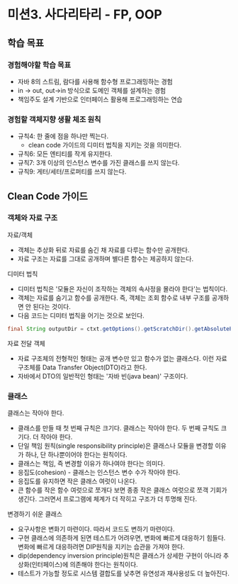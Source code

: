 # 미션3. 사다리타리 - FP, OOP

## 학습 목표

### 경험해야할 학습 목표

* 자바 8의 스트림, 람다를 사용해 함수형 프로그래밍하는 경험
* in -> out, out->in 방식으로 도메인 객체를 설계하는 경험
* 책임주도 설계 기반으로 인터페이스 활용해 프로그래밍하는 연습

### 경험할 객체지향 생활 체조 원칙

* 규칙4: 한 줄에 점을 하나만 찍는다.
  * clean code 가이드의 디미터 법칙을 지키는 것을 의미한다.
* 규칙6: 모든 엔티티를 작게 유지한다.
* 규칙7: 3개 이상의 인스턴스 변수를 가진 클래스를 쓰지 않는다.
* 규칙9: 게터/세터/프로퍼티를 쓰지 않는다.

## Clean Code 가이드

### 객체와 자료 구조

자료/객체

* 객체는 추상화 뒤로 자료를 숨긴 채 자료를 다루는 함수만 공개한다.
* 자료 구조는 자료를 그대로 공개하며 별다른 함수는 제공하지 않는다.

디미터 법칙

* 디미터 법칙은 '모듈은 자신이 조작하는 객체의 속사정을 몰라야 한다'는 법칙이다.
* 객체는 자료를 숨기고 함수를 공개한다. 즉, 객체는 조회 함수로 내부 구조를 공개하면 안 된다는 것이다.
* 다음 코드는 디미터 법칙을 어기는 것으로 보인다.

```java
final String outputDir = ctxt.getOptions().getScratchDir().getAbsolutePath();
```

자료 전달 객체

* 자료 구조체의 전형적인 형태는 공개 변수만 있고 함수가 없는 클래스다. 이런 자료 구조체를 Data Transfer Object(DTO)라고 한다.
* 자바에서 DTO의 일반적인 형태는 '자바 빈(java bean)' 구조이다.

### 클래스

클래스는 작아야 한다.

* 클래스를 만들 때 첫 번째 규칙은 크기다. 클래스는 작아야 한다. 두 번째 규칙도 크기다. 더 작아야 한다.
* 단일 책임 원칙(single responsibility principle)은 클래스나 모듈을 변경할 이유가 하나, 단 하나뿐이어야 한다는 원칙이다.
* 클래스는 책임, 즉 변경할 이유가 하나여야 한다는 의미다.
* 응집도(cohesion) - 클래스는 인스턴스 변수 수가 작아야 한다.
* 응집도를 유지하면 작은 클래스 여럿이 나온다.
* 큰 함수를 작은 함수 여럿으로 쪼개다 보면 종종 작은 클래스 여럿으로 쪼객 기회가 생긴다. 그러면서 프로그램에 체계가 더 작히고 구조가 더 투명해 진다.

변경하기 쉬운 클래스

* 요구사항은 변화기 마련이다. 따라서 코드도 변하기 마련이다.
* 구현 클래스에 의존하게 된면 테스트가 어려우면, 변화에 빠르게 대응하기 힘들다. 변화에 빠르게 대응하려면 DIP원칙을 지키는 습관을 가져야 한다.
* dip(dependency inversion principle)원칙은 클래스가 상세한 구현이 아니라 추상화(인터페이스)에 의존해야 한다는 원칙이다.
* 테스트가 가능할 정도로 시스템 결합도를 낮추면 유연성과 재사용성도 더 높아진다.







